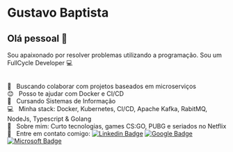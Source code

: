 # Gustavo Baptista

## Olá pessoal 👋
Sou apaixonado por resolver problemas utilizando a programação.
Sou um FullCycle Developer :computer:

 <br/> :purple_heart: &nbsp; Buscando colaborar com projetos baseados em microserviços
 <br/> :blush: &nbsp; Posso te ajudar com Docker e CI/CD
 <br/> :book: &nbsp; Cursando Sistemas de Informação
 <br/> :computer: &nbsp; Minha stack: Docker, Kubernetes, CI/CD, Apache Kafka, RabitMQ, NodeJs, Typescript & Golang
 <br/> 💬  &nbsp; Sobre mim: Curto tecnologias, games CS:GO, PUBG e seriados no Netflix
 <br/> :email: &nbsp; Entre em contato comigo: 
 [![Linkedin Badge](https://img.shields.io/badge/-Gustavo%20Baptista-blue?style=flat-square&logo=Linkedin&logoColor=white&link=https://www.linkedin.com/in/gustavogsb/)](https://www.linkedin.com/in/gustavogsb/) [![Google Badge](https://img.shields.io/badge/-gustavogsb0@gmail.com-red?style=flat-square&logo=Gmail&logoColor=white&link=mailto:gustavogsb0@gmail.com)](mailto:gustavogsb0@gmail.com) [![Microsoft Badge](https://img.shields.io/badge/-gustavogsb@outlook.com-blue?style=flat-square&logo=Microsoft&logoColor=white&link=mailto:gustavogsb@outlook.com)](mailto:gustavogsb@outlook.com)
